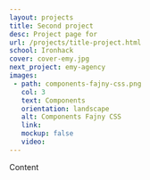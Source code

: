```yaml
---
layout: projects
title: Second project
desc: Project page for 
url: /projects/title-project.html
school: Ironhack
cover: cover-emy.jpg
next_project: emy-agency
images:
 - path: components-fajny-css.png
   col: 3
   text: Components
   orientation: landscape
   alt: Components Fajny CSS
   link: 
   mockup: false
   video: 
---
```


Content